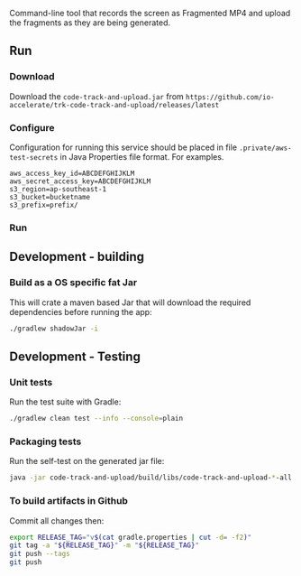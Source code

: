 

Command-line tool that records the screen as Fragmented MP4 and upload the fragments as they are being generated.

## Run

### Download

Download the `code-track-and-upload.jar` from `https://github.com/io-accelerate/trk-code-track-and-upload/releases/latest`

### Configure

Configuration for running this service should be placed in file `.private/aws-test-secrets` in Java Properties file format. For examples.

```properties
aws_access_key_id=ABCDEFGHIJKLM
aws_secret_access_key=ABCDEFGHIJKLM
s3_region=ap-southeast-1
s3_bucket=bucketname
s3_prefix=prefix/
```

### Run

## Development - building

### Build as a OS specific fat Jar

This will crate a maven based Jar that will download the required dependencies before running the app:

```bash
./gradlew shadowJar -i
```

## Development - Testing

### Unit tests

Run the test suite with Gradle:
```bash
./gradlew clean test --info --console=plain
```

### Packaging tests

Run the self-test on the generated jar file:
```bash
java -jar code-track-and-upload/build/libs/code-track-and-upload-*-all.jar --run-self-test
```

### To build artifacts in Github

Commit all changes then:
```bash
export RELEASE_TAG="v$(cat gradle.properties | cut -d= -f2)"
git tag -a "${RELEASE_TAG}" -m "${RELEASE_TAG}"
git push --tags
git push
```